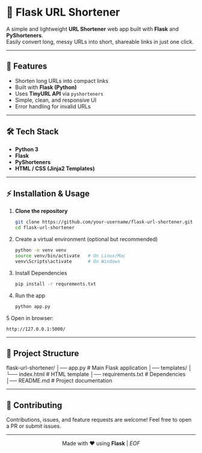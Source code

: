 # 🔗 Flask URL Shortener  

A simple and lightweight **URL Shortener** web app built with **Flask** and **PyShorteners**.  
Easily convert long, messy URLs into short, shareable links in just one click.  

---

## 🚀 Features
- Shorten long URLs into compact links  
- Built with **Flask (Python)**  
- Uses **TinyURL API** via `pyshorteners`  
- Simple, clean, and responsive UI  
- Error handling for invalid URLs  

---

## 🛠️ Tech Stack
- **Python 3**  
- **Flask**  
- **PyShorteners**  
- **HTML / CSS (Jinja2 Templates)**  

---

## ⚡ Installation & Usage

1. **Clone the repository**
   ```bash
   git clone https://github.com/your-username/flask-url-shortener.git
   cd flask-url-shortener
   ```
   
2. Create a virtual environment (optional but recommended)
   ```bash
   python -m venv venv
   source venv/bin/activate   # On Linux/Mac
   venv\Scripts\activate      # On Windows
   ```
   
3. Install Dependencies
   ```bash
   pip install -r requrements.txt
   ```
   
4. Run the app
   ```bash
   python app.py
   ```
   
5 Open in browser:
   ```bash
   http://127.0.0.1:5000/
   ```

---

## 📂 Project Structure

flask-url-shortener/
│── app.py              # Main Flask application
│── templates/
│   └── index.html      # HTML template
│── requirements.txt    # Dependencies
│── README.md           # Project documentation

---

## 🤝 Contributing

Contributions, issues, and feature requests are welcome!
Feel free to open a PR or submit issues.

---

<p align="center">  
  Made with ❤️ using <b>Flask</b> | <i>EOF</i>  
</p>
